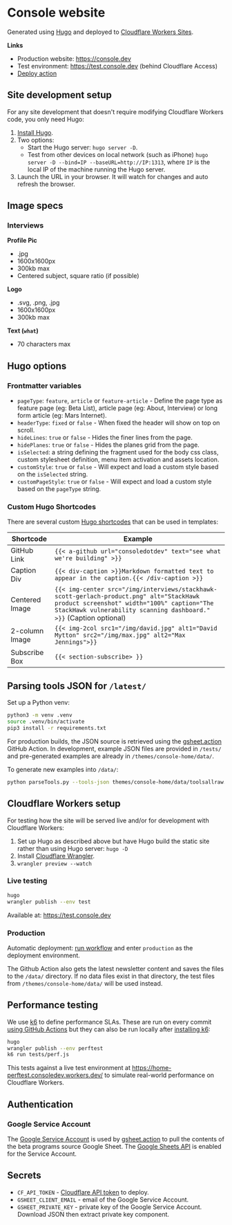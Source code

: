 # Console website

Generated using [Hugo](https://gohugo.io) and deployed to [Cloudflare Workers
Sites](https://developers.cloudflare.com/workers/platform/sites).

**Links**

- Production website: <https://console.dev>
- Test environment: <https://test.console.dev> (behind Cloudflare Access)
- [Deploy
  action](https://github.com/consoledotdev/home/actions?query=workflow%3ADeploy)

## Site development setup

For any site development that doesn't require modifying Cloudflare Workers
code, you only need Hugo:

1. [Install Hugo](https://gohugo.io/getting-started/installing/).
2. Two options:
    - Start the Hugo server: `hugo server -D`.
    - Test from other devices on local network (such as iPhone) `hugo server -D
      --bind=IP --baseURL=http://IP:1313`, where `IP` is the local IP of the
      machine running the Hugo server.
3. Launch the URL in your browser. It will watch for changes and auto refresh
   the browser.

## Image specs

### Interviews

**Profile Pic**

- .jpg
- 1600x1600px
- 300kb max
- Centered subject, square ratio (if possible)

**Logo**

- .svg, .png, .jpg
- 1600x1600px
- 300kb max

**Text (`what`)**

- 70 characters max

## Hugo options

### Frontmatter variables

- `pageType`: `feature`, `article` or `feature-article` - Define the page type
  as feature page (eg: Beta List), article page (eg: About, Interview) or long
  form article (eg: Mars Internet).
- `headerType`: `fixed` or `false` - When fixed the header will show on top on
    scroll.
- `hideLines`: `true` or `false` - Hides the finer lines from the page.
- `hidePlanes`: `true` or `false` - Hides the planes grid from the page.
- `isSelected`: a string defining the fragment used for the body css class,
  custom stylesheet definition, menu item activation and assets location.
- `customStyle`: `true` or `false` - Will expect and load a custom style based
  on the `isSelected` string.
- `customPageStyle`: `true` or `false` - Will expect and load a custom style
  based on the `pageType` string.

### Custom Hugo Shortcodes

There are several custom [Hugo
shortcodes](https://gohugo.io/templates/shortcode-templates/) that can be used
in templates:

| Shortcode      | Example                                                                                                                                                                                             |
| -------------- | --------------------------------------------------------------------------------------------------------------------------------------------------------------------------------------------------- |
| GitHub Link    | `{{< a-github url="consoledotdev" text="see what we're building" >}}`                                                                                                                               |
| Caption Div    | `{{< div-caption >}}Markdown formatted text to appear in the caption.{{< /div-caption >}}`                                                                                                          |
| Centered Image | `{{< img-center src="/img/interviews/stackhawk-scott-gerlach-product.png" alt="StackHawk product screenshot" width="100%" caption="The StackHawk vulnerability scanning dashboard." >}}` (Caption optional) |
| 2-column Image | `{{< img-2col src1="/img/david.jpg" alt1="David Mytton" src2="/img/max.jpg" alt2="Max Jennings">}}`                                                                                                 |
| Subscribe Box  | `{{< section-subscribe> }}`                                                                                                                                                                         |

## Parsing tools JSON for `/latest/`

Set up a Python venv:

```zsh
python3 -m venv .venv
source .venv/bin/activate
pip3 install -r requirements.txt
```

For production builds, the JSON source is retrieved using the
[gsheet.action](https://github.com/marketplace/actions/gsheet-action) GitHub
Action. In development, example JSON files are provided in `/tests/` and
pre-generated examples are already in `/themes/console-home/data/`.

To generate new examples into `/data/`:

```zsh
python parseTools.py --tools-json themes/console-home/data/toolsallraw.json --beta-json themes/console-home/data/betasallraw.json --ignore-date YES
```

## Cloudflare Workers setup

For testing how the site will be served live and/or for development with
Cloudflare Workers:

1. Set up Hugo as described above but have Hugo build the static site rather
   than using Hugo server: `hugo -D`
2. Install [Cloudflare Wrangler](https://developers.cloudflare.com/workers/cli-wrangler/install-update).
3. `wrangler preview --watch`

### Live testing

```zsh
hugo
wrangler publish --env test
```

Available at: <https://test.console.dev>

### Production

Automatic deployment: [run
workflow](https://github.com/consoledotdev/home/actions?query=workflow%3ADeploy)
and enter `production` as the deployment environment.

The Github Action also gets the latest newsletter content and saves the files
to the `/data/` directory. If no data files exist in that directory, the test
files from `/themes/console-home/data/` will be used instead.

## Performance testing

We use [k6](https://k6.io/) to define performance SLAs. These are run on every
commit [using GitHub
Actions](https://k6.io/blog/load-testing-using-github-actions) but they can
also be run locally after [installing
k6](https://k6.io/docs/getting-started/installation):

```zsh
hugo
wrangler publish --env perftest
k6 run tests/perf.js
```

This tests against a live test environment at
<https://home-perftest.consoledev.workers.dev/> to simulate real-world
performance on Cloudflare Workers.

## Authentication

### Google Service Account

The [Google Service
Account](https://console.cloud.google.com/iam-admin/serviceaccounts/details/105013685991318651001?orgonly=true&project=console-home-latest&supportedpurview=project)
is used by
[gsheet.action](https://github.com/marketplace/actions/gsheet-action) to pull
the contents of the beta programs source Google Sheet. The [Google Sheets
API](https://console.cloud.google.com/apis/api/sheets.googleapis.com/credentials?project=console-home-latest)
is enabled for the Service Account.

## Secrets

- `CF_API_TOKEN` - [Cloudflare API
    token](https://dash.cloudflare.com/profile/api-tokens) to deploy.
- `GSHEET_CLIENT_EMAIL` - email of the Google Service Account.
- `GSHEET_PRIVATE_KEY` - private key of the Google Service Account. Download
    JSON then extract private key component.
